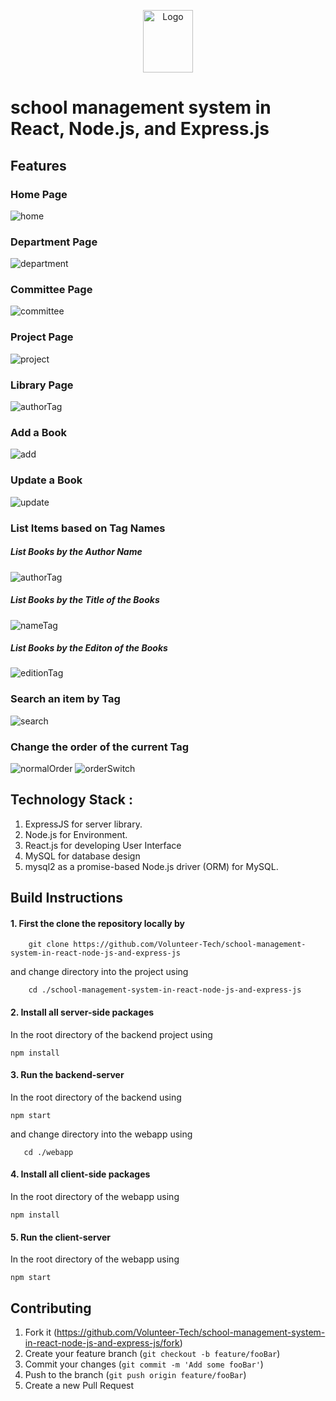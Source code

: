 <p align="center">
  <a href="#">
    <img src="https://github.com/Volunteer-Tech/school-management-system-in-react-node-js-and-express-js/blob/main/webapp/src/images/project-lg.png" alt="Logo" width="80" height="100">
  </a>

  # school management system in React, Node.js,  and Express.js

<p align="center">
  <h2> Features </h2>
<h3>Home Page</h3>
<img src="https://github.com/Volunteer-Tech/school-management-system-in-react-node-js-and-express-js/blob/main/public/docs/home.png" alt="home">
<h3>Department Page</h3>
<img src="https://github.com/Volunteer-Tech/school-management-system-in-react-node-js-and-express-js/blob/main/public/docs/department.png" alt="department">
<h3>Committee Page</h3>
<img src="https://github.com/Volunteer-Tech/school-management-system-in-react-node-js-and-express-js/blob/main/public/docs/committee.png" alt="committee">
<h3>Project Page</h3>
<img src="https://github.com/Volunteer-Tech/school-management-system-in-react-node-js-and-express-js/blob/main/public/docs/project.png" alt="project">
<h3>Library Page</h3>
<img src="https://github.com/Volunteer-Tech/school-management-system-in-react-node-js-and-express-js/blob/main/public/docs/authorTag.png" alt="authorTag">
<h3>Add a Book</h3>
<img src="https://github.com/Volunteer-Tech/school-management-system-in-react-node-js-and-express-js/blob/main/public/docs/add.png" alt="add">
<h3>Update a Book</h3>
<img src="https://github.com/Volunteer-Tech/school-management-system-in-react-node-js-and-express-js/blob/main/public/docs/update.png" alt="update">
<h3>List Items based on Tag Names</h3>
<h5>List Books by the Author Name</h5>
<img src="https://github.com/Volunteer-Tech/school-management-system-in-react-node-js-and-express-js/blob/main/public/docs/authorTag.png" alt="authorTag">
<h5>List Books by the Title of the Books</h5>
<img src="https://github.com/Volunteer-Tech/school-management-system-in-react-node-js-and-express-js/blob/main/public/docs/nameTag.png" alt="nameTag">
<h5>List Books by the Editon of the Books</h5>
<img src="https://github.com/Volunteer-Tech/school-management-system-in-react-node-js-and-express-js/blob/main/public/docs/edition.png" alt="editionTag">
<h3> Search an item by Tag</h3>
<img src="https://github.com/Volunteer-Tech/school-management-system-in-react-node-js-and-express-js/blob/main/public/docs/search.png" alt="search">
<h3> Change the order of the current Tag</h3>
<img src="https://github.com/Volunteer-Tech/school-management-system-in-react-node-js-and-express-js/blob/main/public/docs/edition.png" alt="normalOrder">
<img src="https://github.com/Volunteer-Tech/school-management-system-in-react-node-js-and-express-js/blob/main/public/docs/editionOrder.png" alt="orderSwitch">
</p>

## Technology Stack :

1.  ExpressJS for server library.
2.  Node.js for Environment.
3.  React.js for developing User Interface
4.  MySQL for database design
5.  mysql2 as a promise-based Node.js driver (ORM) for MySQL.


## Build Instructions

#### 1. First the clone the repository locally by

```
    git clone https://github.com/Volunteer-Tech/school-management-system-in-react-node-js-and-express-js
```

and change directory into the project using

```
    cd ./school-management-system-in-react-node-js-and-express-js
```

#### 2. Install all server-side packages

In the root directory of the backend project using

```
npm install
```

#### 3. Run the backend-server

In the root directory of the backend using

```
npm start

```

and change directory into the webapp using

```
   cd ./webapp
```

#### 4. Install all client-side packages

In the root directory of the webapp using

```
npm install
```

#### 5. Run the client-server

In the root directory of the webapp using

```
npm start
```
## Contributing

1.  Fork it (https://github.com/Volunteer-Tech/school-management-system-in-react-node-js-and-express-js/fork)
2.  Create your feature branch (`git checkout -b feature/fooBar`)
3.  Commit your changes (`git commit -m 'Add some fooBar'`)
4.  Push to the branch (`git push origin feature/fooBar`)
5.  Create a new Pull Request

